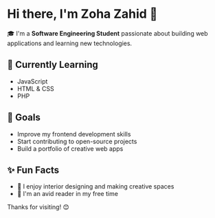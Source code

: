 # Hi there, I'm Zoha Zahid 👋

🎓 I'm a **Software Engineering Student** passionate about building web applications and learning new technologies.

## 🌱 Currently Learning
- JavaScript
- HTML & CSS
- PHP

## 🎯 Goals
- Improve my frontend development skills
- Start contributing to open-source projects
- Build a portfolio of creative web apps

## ✨ Fun Facts
- 🏡 I enjoy interior designing and making creative spaces
- 📖 I'm an avid reader in my free time



Thanks for visiting! 😊
